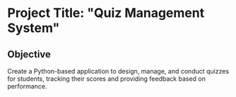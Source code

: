 # Project Title: "Quiz Management System"
## Objective
Create a Python-based application to design, manage, and conduct quizzes for students,
tracking their scores and providing feedback based on performance.
